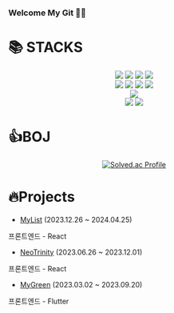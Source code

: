 ### Welcome My Git 👩‍💻

<div align=""><h1>📚 STACKS</h1></div>

<div align="center"> 
  
  <img src="https://img.shields.io/badge/html5-E34F26?style=flat&logo=html5&logoColor=white">
  <img src="https://img.shields.io/badge/css-1572B6?style=flat&logo=css3&logoColor=white">
  <img src="https://img.shields.io/badge/javascript-F7DF1E?style=flat&logo=javascript&logoColor=black">
  <img src="https://img.shields.io/badge/typescript-61DAFB?style=flat&logo=typescript&logoColor=black">
  <br />

  <img src="https://img.shields.io/badge/react-61DAFB?style=flat&logo=react&logoColor=black">
  <img src="https://img.shields.io/badge/redux-764ABC?style=flat&logo=redux&logoColor=black">
  <img src="https://img.shields.io/badge/styledcomponents-DB7093?style=flat&logo=styledcomponents&logoColor=black">
  <img src="https://img.shields.io/badge/Tailwind_CSS-38B2AC?style=flat&logo=tailwindcss&logoColor=white">
  <br />

  <img src="https://img.shields.io/badge/flutter-02569B?style=flat&logo=flutter&logoColor=white">
  <br />
  
  <img src="https://img.shields.io/badge/git-F05032?style=flat&logo=git&logoColor=white">
  <img src="https://img.shields.io/badge/figma-F24E1E?style=flat&logo=figma&logoColor=white">

</div>

<div align=""><h1>👍BOJ</h1></div>

<div align="center">
  
[![Solved.ac Profile](http://mazassumnida.wtf/api/v2/generate_badge?boj=owanys)](https://solved.ac/owanys/)
</div>

<div align=""><h1>🔥Projects</h1></div>

<div align="">
  
  *  [MyList](https://github.com/CUK-CRUSH/Dino_Front) (2023.12.26 ~ 2024.04.25)
  <p>  프론트엔드 - React</p>

  *  [NeoTrinity](https://github.com/yundevingV/NeoTrinity/tree/develop/Frontend) (2023.06.26 ~ 2023.12.01)
  <p>  프론트엔드 - React</p>

  *  [MyGreen](https://github.com/HoChanny/MyGreen) (2023.03.02 ~ 2023.09.20)
  <p>  프론트엔드 - Flutter</p> 
</div>
